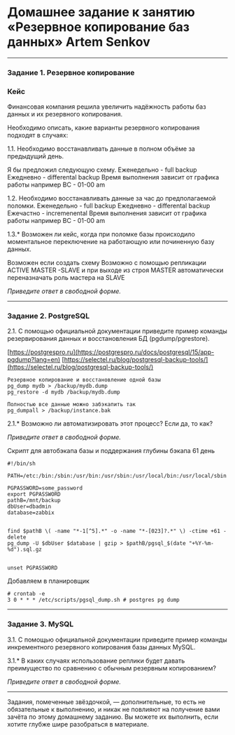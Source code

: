 # Домашнее задание к занятию «Резервное копирование баз данных» Artem Senkov

---

### Задание 1. Резервное копирование

### Кейс
Финансовая компания решила увеличить надёжность работы баз данных и их резервного копирования. 

Необходимо описать, какие варианты резервного копирования подходят в случаях: 

1.1. Необходимо восстанавливать данные в полном объёме за предыдущий день.

Я бы предложил следующую схему.
Еженедельно - full backup
Ежедневно - differental backup
Время выполнения зависит от графика работы например ВС - 01-00 am

1.2. Необходимо восстанавливать данные за час до предполагаемой поломки.
Еженедельно - full backup
Ежедневно - differental backup
Ежечастно - incremenental 
Время выполнения зависит от графика работы например ВС - 01-00 am

1.3.* Возможен ли кейс, когда при поломке базы происходило моментальное переключение на работающую или починенную базу данных.

Возможен если создать схему 
Возможно с помощью репликации ACTIVE MASTER -SLAVE и при выходе из строя MASTER автоматически переназначать роль мастера на SLAVE

*Приведите ответ в свободной форме.*

---

### Задание 2. PostgreSQL

2.1. С помощью официальной документации приведите пример команды резервирования данных и восстановления БД (pgdump/pgrestore).

[https://postgrespro.ru](https://postgrespro.ru/docs/postgresql/15/app-pgdump?lang=en)
[https://selectel.ru/blog/postgresql-backup-tools/](https://selectel.ru/blog/postgresql-backup-tools/)

~~~
Резервное копирование и восстановление одной базы
pg_dump mydb > /backup/mydb.dump
pg_restore -d mydb /backup/mydb.dump

Полностью все данные можно забэкапить так
pg_dumpall > /backup/instance.bak

~~~

2.1.* Возможно ли автоматизировать этот процесс? Если да, то как?

*Приведите ответ в свободной форме.*

Скрипт для автобэкапа базы и поддержания глубины бэкапа 61 день
```
#!/bin/sh

PATH=/etc:/bin:/sbin:/usr/bin:/usr/sbin:/usr/local/bin:/usr/local/sbin

PGPASSWORD=some_password
export PGPASSWORD
pathB=/mnt/backup
dbUser=dbadmin
database=zabbix


find $pathB \( -name "*-1[^5].*" -o -name "*-[023]?.*" \) -ctime +61 -delete
pg_dump -U $dbUser $database | gzip > $pathB/pgsql_$(date "+%Y-%m-%d").sql.gz


unset PGPASSWORD
```

Добавляем в планировщик
```
# crontab -e
3 0 * * * /etc/scripts/pgsql_dump.sh # postgres pg dump
```
---

### Задание 3. MySQL

3.1. С помощью официальной документации приведите пример команды инкрементного резервного копирования базы данных MySQL. 



3.1.* В каких случаях использование реплики будет давать преимущество по сравнению с обычным резервным копированием?

*Приведите ответ в свободной форме.*

---

Задания, помеченные звёздочкой, — дополнительные, то есть не обязательные к выполнению, и никак не повлияют на получение вами зачёта по этому домашнему заданию. Вы можете их выполнить, если хотите глубже шире разобраться в материале.

